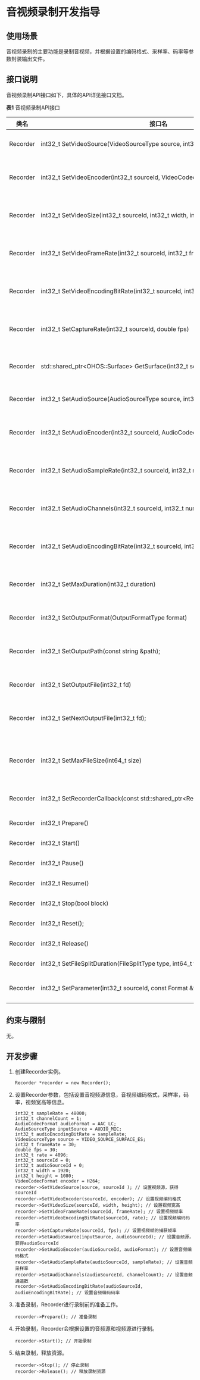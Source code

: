 # 音视频录制开发指导


## 使用场景

音视频录制的主要功能是录制音视频，并根据设置的编码格式、采样率、码率等参数封装输出文件。


## 接口说明

音视频录制API接口如下，具体的API详见接口文档。

  **表1** 音视频录制API接口

| 类名 | 接口名 | 功能 | 
| -------- | -------- | -------- |
| Recorder | int32_t&nbsp;SetVideoSource(VideoSourceType&nbsp;source,&nbsp;int32_t&nbsp;&amp;sourceId) | 设置录制视频源 | 
| Recorder | int32_t&nbsp;SetVideoEncoder(int32_t&nbsp;sourceId,&nbsp;VideoCodecFormat&nbsp;encoder) | 设置录制的视频编码器类型 | 
| Recorder | int32_t&nbsp;SetVideoSize(int32_t&nbsp;sourceId,&nbsp;int32_t&nbsp;width,&nbsp;int32_t&nbsp;height) | 设置录制的视频宽和高 | 
| Recorder | int32_t&nbsp;SetVideoFrameRate(int32_t&nbsp;sourceId,&nbsp;int32_t&nbsp;frameRate) | 设置要录制的视频帧率 | 
| Recorder | int32_t&nbsp;SetVideoEncodingBitRate(int32_t&nbsp;sourceId,&nbsp;int32_t&nbsp;rate) | 设置录制视频编码的码率 | 
| Recorder | int32_t&nbsp;SetCaptureRate(int32_t&nbsp;sourceId,&nbsp;double&nbsp;fps) | 设置视频帧的捕获帧率 | 
| Recorder | std::shared_ptr&lt;OHOS::Surface&gt;&nbsp;GetSurface(int32_t&nbsp;sourceId); | 获取对应输入源的surface | 
| Recorder | int32_t&nbsp;SetAudioSource(AudioSourceType&nbsp;source,&nbsp;int32_t&nbsp;&amp;sourceId) | 设置录制音频源 | 
| Recorder | int32_t&nbsp;SetAudioEncoder(int32_t&nbsp;sourceId,&nbsp;AudioCodecFormat&nbsp;encoder) | 设置录制的音频编码器类型 | 
| Recorder | int32_t&nbsp;SetAudioSampleRate(int32_t&nbsp;sourceId,&nbsp;int32_t&nbsp;rate) | 设置录制的音频采样率 | 
| Recorder | int32_t&nbsp;SetAudioChannels(int32_t&nbsp;sourceId,&nbsp;int32_t&nbsp;num) | 设置要录制的音频通道数 | 
| Recorder | int32_t&nbsp;SetAudioEncodingBitRate(int32_t&nbsp;sourceId,&nbsp;int32_t&nbsp;bitRate) | 设置录制音频编码的码率 | 
| Recorder | int32_t&nbsp;SetMaxDuration(int32_t&nbsp;duration) | 设置录制文件的最大时长 | 
| Recorder | int32_t&nbsp;SetOutputFormat(OutputFormatType&nbsp;format) | 设置输出文件格式 | 
| Recorder | int32_t&nbsp;SetOutputPath(const&nbsp;string&nbsp;&amp;path); | 设置输出文件保存路径 | 
| Recorder | int32_t&nbsp;SetOutputFile(int32_t&nbsp;fd) | 设置输出文件的fd | 
| Recorder | int32_t&nbsp;SetNextOutputFile(int32_t&nbsp;fd); | 设置下一个输出文件的fd | 
| Recorder | int32_t&nbsp;SetMaxFileSize(int64_t&nbsp;size) | 设置录制会话的最大文件大小 | 
| Recorder | int32_t&nbsp;SetRecorderCallback(const&nbsp;std::shared_ptr&lt;RecorderCallback&gt;&nbsp;&amp;callback) | 注册录制侦听器回调 | 
| Recorder | int32_t&nbsp;Prepare() | 准备录制 | 
| Recorder | int32_t&nbsp;Start() | 开始录制 | 
| Recorder | int32_t&nbsp;Pause() | 暂停录制 | 
| Recorder | int32_t&nbsp;Resume() | 恢复录制 | 
| Recorder | int32_t&nbsp;Stop(bool&nbsp;block) | 停止录制 | 
| Recorder | int32_t&nbsp;Reset(); | 重置录制 | 
| Recorder | int32_t&nbsp;Release() | 释放录制资源 | 
| Recorder | int32_t&nbsp;SetFileSplitDuration(FileSplitType&nbsp;type,&nbsp;int64_t&nbsp;timestamp,&nbsp;uint32_t&nbsp;duration) | 设置切分录像 | 
| Recorder | int32_t&nbsp;SetParameter(int32_t&nbsp;sourceId,&nbsp;const&nbsp;Format&nbsp;&amp;format) | 设置录制的扩展参数 | 


## 约束与限制

无。


## 开发步骤

1. 创建Recorder实例。
     
   ```
   Recorder *recorder = new Recorder();
   ```

2. 设置Recorder参数，包括设置音视频源信息，音视频编码格式，采样率，码率，视频宽高等信息。
     
   ```
   int32_t sampleRate = 48000; 
   int32_t channelCount = 1;
   AudioCodecFormat audioFormat = AAC_LC;
   AudioSourceType inputSource = AUDIO_MIC;
   int32_t audioEncodingBitRate = sampleRate;
   VideoSourceType source = VIDEO_SOURCE_SURFACE_ES;
   int32_t frameRate = 30;
   double fps = 30;
   int32_t rate = 4096;
   int32_t sourceId = 0;
   int32_t audioSourceId = 0;
   int32_t width = 1920;
   int32_t height = 1080;
   VideoCodecFormat encoder = H264;
   recorder->SetVideoSource(source, sourceId ); // 设置视频源，获得sourceId
   recorder->SetVideoEncoder(sourceId, encoder); // 设置视频编码格式
   recorder->SetVideoSize(sourceId, width, height); // 设置视频宽高
   recorder->SetVideoFrameRate(sourceId, frameRate); // 设置视频帧率
   recorder->SetVideoEncodingBitRate(sourceId, rate); // 设置视频编码码率
   recorder->SetCaptureRate(sourceId, fps); // 设置视频帧的捕获帧率
   recorder->SetAudioSource(inputSource, audioSourceId); // 设置音频源，获得audioSourceId
   recorder->SetAudioEncoder(audioSourceId, audioFormat); // 设置音频编码格式
   recorder->SetAudioSampleRate(audioSourceId, sampleRate); // 设置音频采样率
   recorder->SetAudioChannels(audioSourceId, channelCount); // 设置音频通道数
   recorder->SetAudioEncodingBitRate(audioSourceId, audioEncodingBitRate); // 设置音频编码码率
   ```

3. 准备录制，Recorder进行录制前的准备工作。
     
   ```
   recorder->Prepare(); // 准备录制
   ```

4. 开始录制，Recorder会根据设置的音频源和视频源进行录制。
     
   ```
   recorder->Start(); // 开始录制
   ```

5. 结束录制，释放资源。
     
   ```
   recorder->Stop(); // 停止录制
   recorder->Release(); // 释放录制资源
   ```
